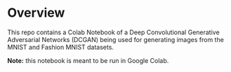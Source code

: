 # Overview

This repo contains a Colab Notebook of a Deep Convolutional Generative Adversarial Networks (DCGAN) being used for generating images from the MNIST and Fashion MNIST datasets.

**Note:** this notebook is meant to be run in Google Colab.